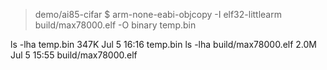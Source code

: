 
>demo/ai85-cifar $ arm-none-eabi-objcopy -I elf32-littlearm build/max78000.elf -O binary temp.bin


ls -lha temp.bin
			 347K Jul  5 16:16 temp.bin
ls -lha build/max78000.elf 
			2.0M Jul  5 15:55 build/max78000.elf

